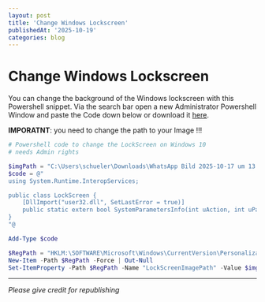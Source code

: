 ```yaml
---
layout: post
title: 'Change Windows Lockscreen'
publishedAt: '2025-10-19'
categories: blog
---
```


# Change Windows Lockscreen

You can change the background of the Windows lockscreen with this Powershell snippet. Via the search bar open a new Administrator Powershell Window and paste the Code down below or download it [here](https://raw.githubusercontent.com/ShadowDara/codefiles/refs/heads/main/change_windows_lockscreen.ps1).

**IMPORATNT**: you need to change the path to your Image !!!

```ps1
# Powershell code to change the LockScreen on Windows 10
# needs Admin rights

$imgPath = "C:\Users\schueler\Downloads\WhatsApp Bild 2025-10-17 um 13.03.03_78d12b26.jpg"
$code = @"
using System.Runtime.InteropServices;

public class LockScreen {
    [DllImport("user32.dll", SetLastError = true)]
    public static extern bool SystemParametersInfo(int uAction, int uParam, string lpvParam, int fuWinIni);
}
"@

Add-Type $code

$RegPath = "HKLM:\SOFTWARE\Microsoft\Windows\CurrentVersion\PersonalizationCSP"
New-Item -Path $RegPath -Force | Out-Null
Set-ItemProperty -Path $RegPath -Name "LockScreenImagePath" -Value $imgPath
```

---

*Please give credit for republishing*
